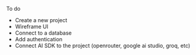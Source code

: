 To do
- Create a new project
- Wireframe UI
- Connect to a database
- Add authentication
- Connect AI SDK to the project (openrouter, google ai studio, groq, etc)